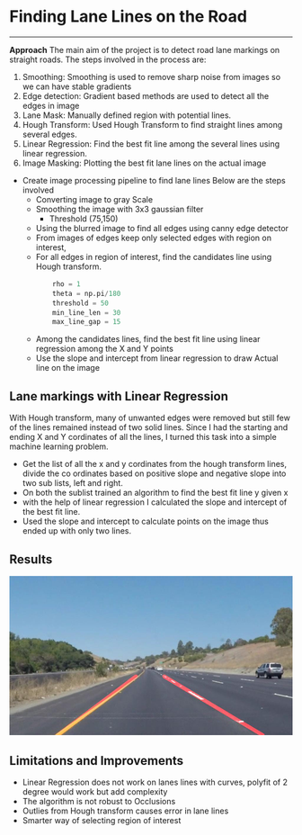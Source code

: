 # **Finding Lane Lines on the Road** 

---

**Approach**
The main aim of the project is to detect road lane markings on straight roads. The steps involved in the process are: 
 1. Smoothing: Smoothing is used to remove sharp noise from images so we can have stable gradients
 2. Edge detection: Gradient based methods are used to detect all the edges in image
 3. Lane Mask: Manually defined region with potential lines.
 4. Hough Transform: Used Hough Transform to find straight lines among several edges.
 5. Linear Regression: Find the best fit line among the several lines using linear regression.
 6. Image Masking: Plotting the best fit lane lines on the actual image


* Create image processing pipeline to find lane lines Below are the steps involved
    * Converting image to gray Scale
    * Smoothing the image with 3x3 gaussian filter
        * Threshold (75,150)
    * Using the blurred image to find all edges using canny edge detector
    * From images of edges keep only selected edges with region on interest,
    * For all edges in region of interest, find the candidates line using Hough transform.
        ```python 
            rho = 1
            theta = np.pi/180
            threshold = 50
            min_line_len = 30
            max_line_gap = 15
        ```
    * Among the candidates lines, find the best fit line using linear regression among the X and Y points
    * Use the slope and intercept from linear regression to draw Actual line on the image


## Lane markings with Linear Regression
With Hough transform, many of unwanted edges were removed but still few of the lines remained instead of two solid lines. Since I had the starting and ending X and Y cordinates of all the lines, I turned this task into a simple machine learning problem.
* Get the list of all the x and y cordinates from the hough transform lines, divide the co ordinates based on positive slope and negative slope into two sub lists, left and right.
* On both the sublist trained an algorithm to find the best fit line y given x 
* with the help of linear regression I calculated the slope and intercept of the best fit line.
* Used the slope and intercept to calculate points on the image thus ended up with only two lines.

## Results
![image3](./test_images_output/solidYellowCurve.jpg)

## Limitations and Improvements
- Linear Regression does not work on lanes lines with curves, polyfit of 2 degree would work but add complexity
- The algorithm is not robust to Occlusions
- Outlies from Hough transform causes error in lane lines
- Smarter way of selecting region of interest

[//]: # (Image References)

[image1]: ./examples/grayscale.jpg "Grayscale"


